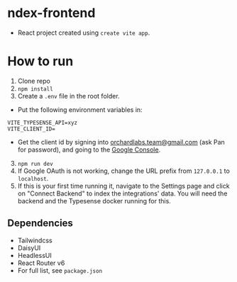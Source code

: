 # ndex-frontend

- React project created using `create vite app`.

# How to run

1. Clone repo
2. `npm install`
3. Create a `.env` file in the root folder.
  - Put the following environment variables in:
  ```
  VITE_TYPESENSE_API=xyz
  VITE_CLIENT_ID=
  ```
  - Get the client id by signing into orchardlabs.team@gmail.com (ask Pan for password), and going to the [Google Console](https://console.cloud.google.com/apis/credentials).
3. `npm run dev`
4. If Google OAuth is not working, change the URL prefix from `127.0.0.1` to `localhost`.
5. If this is your first time running it, navigate to the Settings page and click on "Connect Backend" to index the integrations' data. You will need the backend and the Typesense docker running for this.

## Dependencies
- Tailwindcss
- DaisyUI
- HeadlessUI
- React Router v6
- For full list, see `package.json`
